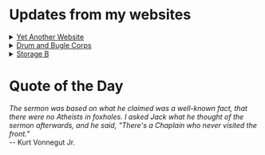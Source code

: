 # Updates from my websites

<details><summary> <a href="https://www.amon-hen.com">Yet Another Website</a> </summary>

* <a href="https://www.amon-hen.com/politics/34344">Med Spas</a>
* <a href="https://www.amon-hen.com/computing/internet/www/435">Quote of the Day</a>
* <a href="https://www.amon-hen.com/politics/34340">USS Shit for Brains</a>
* <a href="https://www.amon-hen.com/religion/34333">A lingering disease of the bowels</a>
* <a href="https://www.amon-hen.com/television/7198">MST3K Short 0618 – Out of this World</a>
* <a href="https://www.amon-hen.com/politics/34329">“Big, Beautiful Bill”</a>
* <a href="https://www.amon-hen.com/movies/30191">Night of the Blood Beast (1958)</a>
* <a href="https://www.amon-hen.com/music/34325">Psycho Killer</a>
* <a href="https://www.amon-hen.com/humor/34320">OK Google</a>
* <a href="https://www.amon-hen.com/food/34303">Mmmm, All these vegatables</a>
</details>

<details><summary> <a href="https://www.drum-corps.net">Drum and Bugle Corps</a> </summary>

* <a href="https://www.drum-corps.net/history/2251">Madison Scouts Alumni Corps (2006)</a>
* <a href="https://www.drum-corps.net/news/3682">Drum Corps World – June 2025</a>
* <a href="https://www.drum-corps.net/history/2241">Hawthorne Caballeros Alumni Corps (2005)</a>
* <a href="https://www.drum-corps.net/history/2225">Chicago Royal Airs Alumni Corps (2002)</a>
* <a href="https://www.drum-corps.net/history/2234">Mighty St. Joe’s Alumni Corps (1995)</a>
* <a href="https://www.drum-corps.net/history/2222">27th Lancers Alumni Corps (1994)</a>
* <a href="https://www.drum-corps.net/news/3671">Drum Corps World – May 2025</a>
* <a href="https://www.drum-corps.net/history/3667">Bluecoats Alumni Corps Documentary</a>
* <a href="https://www.drum-corps.net/news/3660">Drum Corps World – April 2025</a>
* <a href="https://www.drum-corps.net/news/3656">Spirit Alumni Corps</a>
</details>

<details><summary> <a href="https://www.storage-b.com">Storage B</a> </summary>

* <a href="https://www.storage-b.com/humor/1067">Meeting Driven Development</a>
* <a href="https://www.storage-b.com/c/1057">CLion Is Now Free for Non-Commercial Use</a>
* <a href="https://www.storage-b.com/humor/1052">Programmers Then and Now</a>
* <a href="https://www.storage-b.com/c/1050">Strategies for Developing Safety-Critical Software in C++</a>
* <a href="https://www.storage-b.com/ai/1048">What trillion-dollar problem is AI trying to solve?</a>
* <a href="https://www.storage-b.com/math-numerical-analysis/1036">Hypot</a>
* <a href="https://www.storage-b.com/c/1015">Uploading Consciousness</a>
* <a href="https://www.storage-b.com/humor/1003">SCRUM: An Honest Ad</a>
* <a href="https://www.storage-b.com/humor/996">Agile vs. Waterfall</a>
* <a href="https://www.storage-b.com/c/969">Delivering Safe C++</a>
</details>

# Quote of the Day
<p><em>The sermon was based on what he claimed was a well-known fact, that there were no Atheists in foxholes. I asked Jack what he thought of the sermon afterwards, and he said, "There's a Chaplain who never visited the front."</em><br /> -- Kurt Vonnegut Jr.</p>